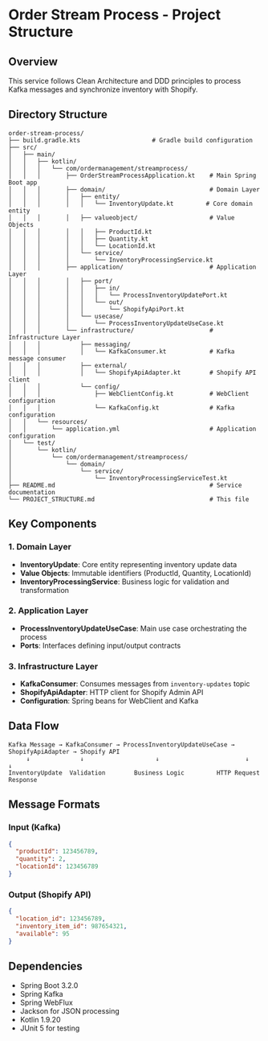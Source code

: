 # Order Stream Process - Project Structure

## Overview
This service follows Clean Architecture and DDD principles to process Kafka messages and synchronize inventory with Shopify.

## Directory Structure

```
order-stream-process/
├── build.gradle.kts                    # Gradle build configuration
├── src/
│   ├── main/
│   │   ├── kotlin/
│   │   │   └── com/ordermanagement/streamprocess/
│   │   │       ├── OrderStreamProcessApplication.kt    # Main Spring Boot app
│   │   │       ├── domain/                             # Domain Layer
│   │   │       │   ├── entity/
│   │   │       │   │   └── InventoryUpdate.kt         # Core domain entity
│   │   │       │   ├── valueobject/                    # Value Objects
│   │   │       │   │   ├── ProductId.kt
│   │   │       │   │   ├── Quantity.kt
│   │   │       │   │   └── LocationId.kt
│   │   │       │   └── service/
│   │   │       │       └── InventoryProcessingService.kt
│   │   │       ├── application/                        # Application Layer
│   │   │       │   ├── port/
│   │   │       │   │   ├── in/
│   │   │       │   │   │   └── ProcessInventoryUpdatePort.kt
│   │   │       │   │   └── out/
│   │   │       │   │       └── ShopifyApiPort.kt
│   │   │       │   └── usecase/
│   │   │       │       └── ProcessInventoryUpdateUseCase.kt
│   │   │       └── infrastructure/                     # Infrastructure Layer
│   │   │           ├── messaging/
│   │   │           │   └── KafkaConsumer.kt            # Kafka message consumer
│   │   │           ├── external/
│   │   │           │   └── ShopifyApiAdapter.kt        # Shopify API client
│   │   │           └── config/
│   │   │               ├── WebClientConfig.kt          # WebClient configuration
│   │   │               └── KafkaConfig.kt              # Kafka configuration
│   │   └── resources/
│   │       └── application.yml                         # Application configuration
│   └── test/
│       └── kotlin/
│           └── com/ordermanagement/streamprocess/
│               └── domain/
│                   └── service/
│                       └── InventoryProcessingServiceTest.kt
├── README.md                                           # Service documentation
└── PROJECT_STRUCTURE.md                                # This file
```

## Key Components

### 1. Domain Layer
- **InventoryUpdate**: Core entity representing inventory update data
- **Value Objects**: Immutable identifiers (ProductId, Quantity, LocationId)
- **InventoryProcessingService**: Business logic for validation and transformation

### 2. Application Layer
- **ProcessInventoryUpdateUseCase**: Main use case orchestrating the process
- **Ports**: Interfaces defining input/output contracts

### 3. Infrastructure Layer
- **KafkaConsumer**: Consumes messages from `inventory-updates` topic
- **ShopifyApiAdapter**: HTTP client for Shopify Admin API
- **Configuration**: Spring beans for WebClient and Kafka

## Data Flow

```
Kafka Message → KafkaConsumer → ProcessInventoryUpdateUseCase → ShopifyApiAdapter → Shopify API
     ↓              ↓                    ↓                        ↓              ↓
InventoryUpdate  Validation        Business Logic         HTTP Request    Response
```

## Message Formats

### Input (Kafka)
```json
{
  "productId": 123456789,
  "quantity": 2,
  "locationId": 123456789
}
```

### Output (Shopify API)
```json
{
  "location_id": 123456789,
  "inventory_item_id": 987654321,
  "available": 95
}
```

## Dependencies
- Spring Boot 3.2.0
- Spring Kafka
- Spring WebFlux
- Jackson for JSON processing
- Kotlin 1.9.20
- JUnit 5 for testing 